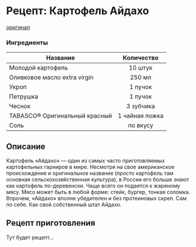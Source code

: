 ﻿# Рецепт: Картофель Айдахо
[оригинал](https://eda.ru/recepty/osnovnye-blyuda/kartofel-ajdaho-30625)

### Ингредиенты
|Название        	            | Количество      |
|-------------   	            |:---------------:|
|Молодой картофель 	          |10 штук 	      	|
|Оливковое масло extra virgin |250 мл         	|
|Укроп	                      |1 пучок     	    |
|Петрушка	                    |1 пучок     	    |
|Чеснок	                      |3 зубчика      	|
|TABASCO® Оригинальный красный|1 чайная ложка  	|
|Соль	                        |по вкусу    	    |

## Описание
Картофель «Айдахо» — один из самых часто приготовляемых картофельных гарниров в мире. Несмотря на свое американское происхождение и оригинальное название (просто картофель там основная сельскохозяйственная культура), в России его больше знают как картофель по-деревенски. Чаще всего он подается к жареному мясу. Мясо может быть в любой форме: стейк, бургер, тонкая соломка. Впрочем, «Айдахо» вполне убедителен и без протеиновых скреп. Сам по себе. Как свой собственный штат Айдахо.

## Рецепт приготовления
Тут будет рецепт...
